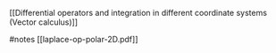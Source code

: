 
[[Differential operators and integration in different coordinate systems (Vector calculus)]]


#notes 
[[laplace-op-polar-2D.pdf]]

